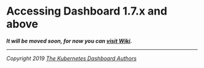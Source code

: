# Accessing Dashboard 1.7.x and above

___It will be moved soon, for now you can [visit Wiki](https://github.com/kubernetes/dashboard/wiki/Accessing-Dashboard---1.7.X-and-above).___

----
_Copyright 2019 [The Kubernetes Dashboard Authors](https://github.com/kubernetes/dashboard/graphs/contributors)_
